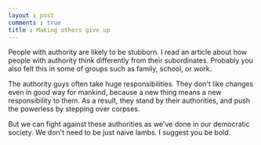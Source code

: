 ```yaml
---
layout : post
comments : true
title : Making others give up
---
```


People with authority are likely to be stubborn. I read an article about how people with authority think differently from their subordinates. Probably you also felt this in some of groups such as family, school, or work. 

<!--break-->

The authority guys often take huge responsibilities. They don't like changes even in good way for mankind, because a new thing means a new responsibility to them. As a result, they stand by their authorities, and push the powerless by stepping over corpses.

But we can fight against these authorities as we've done in our democratic society. We don't need to be just naive lambs. I suggest you be bold.
